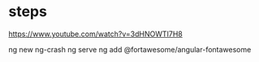 # steps
https://www.youtube.com/watch?v=3dHNOWTI7H8

ng new ng-crash
ng serve
ng add @fortawesome/angular-fontawesome